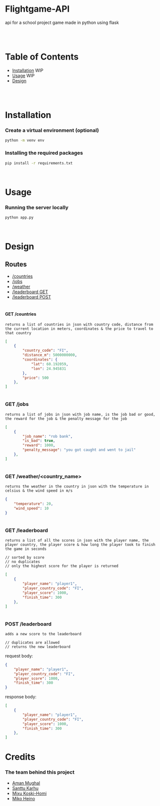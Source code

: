 # <b>Flightgame-API</b>
api for a school project game made in python using flask

<br>
<br>

# Table of Contents
- [Installation](#installation) WIP
- [Usage](#usage) WIP
- [Design](#design)

<br>
<br>

# Installation
### Create a virtual environment (optional)
```bash
python -m venv env
```

### Installing the required packages
```bash
pip install -r requirements.txt
```

<br>

# Usage
### Running the server locally
```bash
python app.py
```

<br>


# Design

## Routes
- [/countries](#get-countries)
- [/jobs](#get-jobs)
- [/weather](#get-weathercountry_name)
- [/leaderboard GET](#get-leaderboard)
- [/leaderboard POST](#post-leaderboard)

#
#### GET /countries
    returns a list of countries in json with country code, distance from the current location in meters, coordinates & the price to travel to that country

```json
[
    {
        "country_code": "FI",
        "distance_m": 5000000000,
        "coordinates": {
            "lat": 60.192059,
            "lon": 24.945831
        },
        "price": 500
    },
]
````

#

### GET /jobs

    returns a list of jobs in json with job name, is the job bad or good, the reward for the job & the penalty message for the job

```json
[
    {
        "job_name": "rob bank",
        "is_bad": true,
        "reward": 1000,
        "penalty_message": "you got caught and went to jail"
    },
]
```

#

### GET /weather/<country_name>

    returns the weather in the country in json with the temperature in celsius & the wind speed in m/s

```json
{
    "temperature": 20,
    "wind_speed": 10
}
```

#

### GET /leaderboard

    returns a list of all the scores in json with the player name, the player country, the player score & how long the player took to finish the game in seconds
    
    // sorted by score
    // no duplicates
    // only the highest score for the player is returned


```json
[
    {
        "player_name": "player1",
        "player_country_code": "FI",
        "player_score": 1000,
        "finish_time": 300
    },
]
```

#

### POST /leaderboard

    adds a new score to the leaderboard

    // duplicates are allowed
    // returns the new leaderboard

request body:

```json
{
    "player_name": "player1",
    "player_country_code": "FI",
    "player_score": 1000,
    "finish_time": 300
}
```

response body:

```json
[
    {
        "player_name": "player1",
        "player_country_code": "FI",
        "player_score": 1000,
        "finish_time": 300
    },
]
```
# Credits
### The team behind this project
- [Aman Mughal](https://amppa.dev/)
- [Santtu Karhu](https://github.com/JSABear/)
- [Mixu Koski-Homi](https://github.com/migetonni)
- [Miko Heino](https://github.com/Nakk1makkara)
